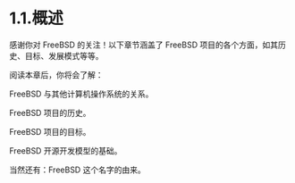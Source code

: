 # 1.1.概述

感谢你对 FreeBSD 的关注！以下章节涵盖了 FreeBSD 项目的各个方面，如其历史、目标、发展模式等等。

阅读本章后，你将会了解：

FreeBSD 与其他计算机操作系统的关系。

FreeBSD 项目的历史。

FreeBSD 项目的目标。

FreeBSD 开源开发模型的基础。

当然还有：FreeBSD 这个名字的由来。
